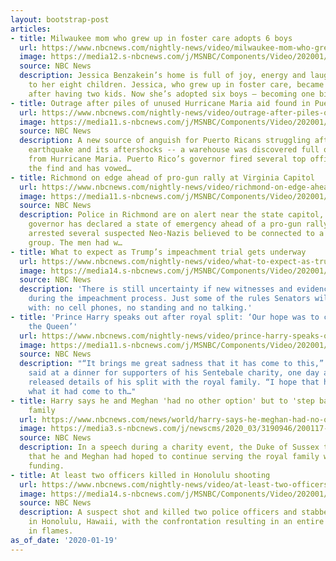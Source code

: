 ```yaml
---
layout: bootstrap-post
articles:
- title: Milwaukee mom who grew up in foster care adopts 6 boys
  url: https://www.nbcnews.com/nightly-news/video/milwaukee-mom-who-grew-up-in-foster-care-adopts-6-boys-77095493795
  image: https://media12.s-nbcnews.com/j/MSNBC/Components/Video/202001/nn_ksn_former_foster_child_adopts_six_200119_1920x1080.nbcnews-fp-1200-630.jpg
  source: NBC News
  description: Jessica Benzakein’s home is full of joy, energy and laughter thanks
    to her eight children. Jessica, who grew up in foster care, became a foster mom
    after having two kids. Now she’s adopted six boys — becoming one big happy family.
- title: Outrage after piles of unused Hurricane Maria aid found in Puerto Rico warehouse
  url: https://www.nbcnews.com/nightly-news/video/outrage-after-piles-of-unused-hurricane-maria-aid-found-in-puerto-rico-warehouse-77095493667
  image: https://media11.s-nbcnews.com/j/MSNBC/Components/Video/202001/nn_sbr_puerto_rico_warehouse_raid_200119_1920x1080.nbcnews-fp-1200-630.jpg
  source: NBC News
  description: A new source of anguish for Puerto Ricans struggling after a devastating
    earthquake and its aftershocks -- a warehouse was discovered full of unused supplies
    from Hurricane Maria. Puerto Rico’s governor fired several top officials after
    the find and has vowed…
- title: Richmond on edge ahead of pro-gun rally at Virginia Capitol
  url: https://www.nbcnews.com/nightly-news/video/richmond-on-edge-ahead-of-pro-gun-rally-at-virginia-capitol-77094469702
  image: https://media11.s-nbcnews.com/j/MSNBC/Components/Video/202001/nn_ggu_richmond_braces_gun_rally_200119_1920x1080.nbcnews-fp-1200-630.jpg
  source: NBC News
  description: Police in Richmond are on alert near the state capitol, where Virginia’s
    governor has declared a state of emergency ahead of a pro-gun rally. The FBI has
    arrested several suspected Neo-Nazis believed to be connected to a white supremacist
    group. The men had w…
- title: What to expect as Trump’s impeachment trial gets underway
  url: https://www.nbcnews.com/nightly-news/video/what-to-expect-as-trump-s-impeachment-trial-gets-underway-77095493551
  image: https://media14.s-nbcnews.com/j/MSNBC/Components/Video/202001/nn_hni_impeachment_trial_200119_1920x1080.nbcnews-fp-1200-630.jpg
  source: NBC News
  description: 'There is still uncertainty if new witnesses and evidence will be allowed
    during the impeachment process. Just some of the rules Senators will have to comply
    with: no cell phones, no standing and no talking.'
- title: 'Prince Harry speaks out after royal split: ‘Our hope was to continue serving
    the Queen’'
  url: https://www.nbcnews.com/nightly-news/video/prince-harry-speaks-out-after-royal-split-our-hope-was-to-continue-serving-the-queen-77093957705
  image: https://media11.s-nbcnews.com/j/MSNBC/Components/Video/202001/nn_mbr_royal_exit_latest_200119_1920x1080.nbcnews-fp-1200-630.jpg
  source: NBC News
  description: "“It brings me great sadness that it has come to this,” Prince Harry
    said at a dinner for supporters of his Sentebale charity, one day after the Queen
    released details of his split with the royal family. “I hope that helps you understand
    what it had come to th…"
- title: Harry says he and Meghan 'had no other option' but to 'step back' from royal
    family
  url: https://www.nbcnews.com/news/world/harry-says-he-meghan-had-no-other-option-step-back-n1118671
  image: https://media3.s-nbcnews.com/j/newscms/2020_03/3190946/200117-harry-rugby-mc-1000_2a8b88fdf587cae4d822d46ccbd6ae06.nbcnews-fp-1200-630.JPG
  source: NBC News
  description: In a speech during a charity event, the Duke of Sussex told supporters
    that he and Meghan had hoped to continue serving the royal family without public
    funding.
- title: At least two officers killed in Honolulu shooting
  url: https://www.nbcnews.com/nightly-news/video/at-least-two-officers-killed-in-honolulu-shooting-77094981520
  image: https://media14.s-nbcnews.com/j/MSNBC/Components/Video/202001/nn_sha_hawaii_officer_shooting_200119_1920x1080.nbcnews-fp-1200-630.jpg
  source: NBC News
  description: A suspect shot and killed two police officers and stabbed one person
    in Honolulu, Hawaii, with the confrontation resulting in an entire street engulfed
    in flames.
as_of_date: '2020-01-19'
---
```


